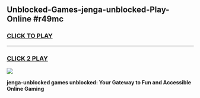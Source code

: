 
## Unblocked-Games-jenga-unblocked-Play-Online #r49mc
<h3>
<a href="https://news.freeplayer.one?title=jenga-unblocked&ref=3">CLICK TO PLAY</a></h3>
<hr>

<h3>
<a href="https://news.freeplayer.one?title=jenga-unblocked&ref=3">CLICK 2 PLAY</a>
  
</h3>

<a href="https://news.freeplayer.one?title=jenga-unblocked&ref=3"><img src="https://clearcache.store/games.png"></a>


**jenga-unblocked games unblocked: Your Gateway to Fun and Accessible Online Gaming**
